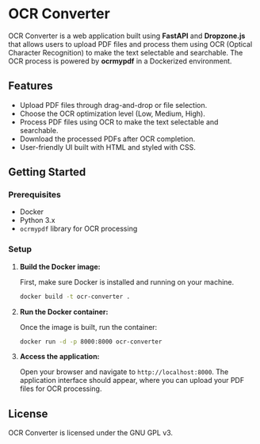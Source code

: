 # OCR Converter

OCR Converter is a web application built using **FastAPI** and **Dropzone.js** that allows users to upload PDF files and process them using OCR (Optical Character Recognition) to make the text selectable and searchable. The OCR process is powered by **ocrmypdf** in a Dockerized environment.

## Features
- Upload PDF files through drag-and-drop or file selection.
- Choose the OCR optimization level (Low, Medium, High).
- Process PDF files using OCR to make the text selectable and searchable.
- Download the processed PDFs after OCR completion.
- User-friendly UI built with HTML and styled with CSS.

## Getting Started

### Prerequisites

- Docker
- Python 3.x
- `ocrmypdf` library for OCR processing

### Setup

1. **Build the Docker image:**

    First, make sure Docker is installed and running on your machine.

    ```bash
    docker build -t ocr-converter .
    ```

2. **Run the Docker container:**

    Once the image is built, run the container:

    ```bash
    docker run -d -p 8000:8000 ocr-converter
    ```

3. **Access the application:**

    Open your browser and navigate to `http://localhost:8000`. The application interface should appear, where you can upload your PDF files for OCR processing.


## License
OCR Converter is licensed under the GNU GPL v3.
